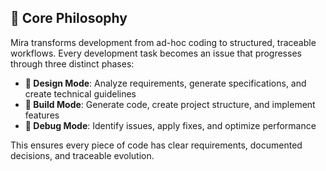 ## 🎯 **Core Philosophy**

Mira transforms development from ad-hoc coding to structured, traceable workflows. Every development task becomes an issue that progresses through three distinct phases:

- **🎨 Design Mode**: Analyze requirements, generate specifications, and create technical guidelines
- **🔨 Build Mode**: Generate code, create project structure, and implement features  
- **🐛 Debug Mode**: Identify issues, apply fixes, and optimize performance

This ensures every piece of code has clear requirements, documented decisions, and traceable evolution.
